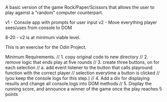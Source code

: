 A basic version of the game Rock/Paper/Scissors that allows the user to play against a "random" computer counterpart.

v1 - Console app with prompts for user input
v2 - Move everything player sees/uses from console to DOM

8-20 - v2 is at minimum viable level.

This is an exercise for the Odin Project.


Minimum Requirements.
// 1. copy original code to new directory
// 2. remove logic that ends play at five rounds
// 3. create three buttons, on for each selection
	// a. add event listener to the button that calls playround function with the correct player
	// selection everytime a button is clicked
	// (you keep the console logs for this step.)
// 4. Add a div for displaying results and change all console.logs into DOM methods
// 5. Display the running score, and announce a winner of the game once the play reaches 5 points
    